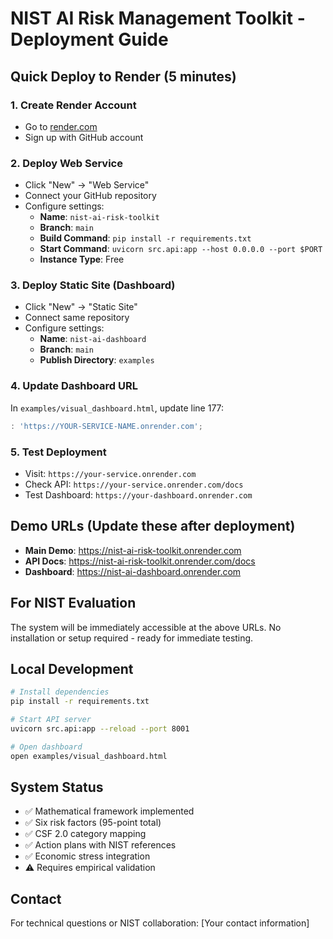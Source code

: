 # NIST AI Risk Management Toolkit - Deployment Guide

## Quick Deploy to Render (5 minutes)

### 1. Create Render Account
- Go to [render.com](https://render.com)
- Sign up with GitHub account

### 2. Deploy Web Service
- Click "New" → "Web Service"
- Connect your GitHub repository
- Configure settings:
  - **Name**: `nist-ai-risk-toolkit`
  - **Branch**: `main`
  - **Build Command**: `pip install -r requirements.txt`
  - **Start Command**: `uvicorn src.api:app --host 0.0.0.0 --port $PORT`
  - **Instance Type**: Free

### 3. Deploy Static Site (Dashboard)
- Click "New" → "Static Site"
- Connect same repository
- Configure settings:
  - **Name**: `nist-ai-dashboard`
  - **Branch**: `main`
  - **Publish Directory**: `examples`

### 4. Update Dashboard URL
In `examples/visual_dashboard.html`, update line 177:
```javascript
: 'https://YOUR-SERVICE-NAME.onrender.com';
```

### 5. Test Deployment
- Visit: `https://your-service.onrender.com`
- Check API: `https://your-service.onrender.com/docs`
- Test Dashboard: `https://your-dashboard.onrender.com`

## Demo URLs (Update these after deployment)
- **Main Demo**: https://nist-ai-risk-toolkit.onrender.com
- **API Docs**: https://nist-ai-risk-toolkit.onrender.com/docs
- **Dashboard**: https://nist-ai-dashboard.onrender.com

## For NIST Evaluation
The system will be immediately accessible at the above URLs. 
No installation or setup required - ready for immediate testing.

## Local Development
```bash
# Install dependencies
pip install -r requirements.txt

# Start API server
uvicorn src.api:app --reload --port 8001

# Open dashboard
open examples/visual_dashboard.html
```

## System Status
- ✅ Mathematical framework implemented
- ✅ Six risk factors (95-point total)
- ✅ CSF 2.0 category mapping
- ✅ Action plans with NIST references
- ✅ Economic stress integration
- ⚠️ Requires empirical validation

## Contact
For technical questions or NIST collaboration:
[Your contact information]